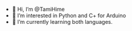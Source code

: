 - 👋 Hi, I’m @TamiHime
- 👀 I’m interested in Python and C+ for Arduino
- 🌱 I’m currently learning both languages.


<!---
TamiHime/TamiHime is a ✨ special ✨ repository because its `README.md` (this file) appears on your GitHub profile.
You can click the Preview link to take a look at your changes.
--->
